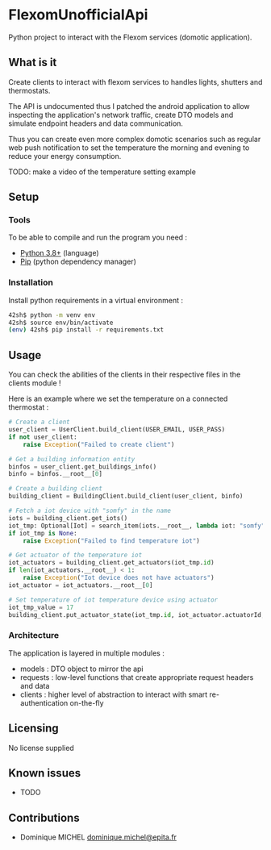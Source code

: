 # FlexomUnofficialApi

Python project to interact with the Flexom services (domotic application). 

## What is it

Create clients to interact with flexom services to handles lights, shutters and thermostats.

The API is undocumented thus I patched the android application to allow inspecting the application's
network traffic, create DTO models and simulate endpoint headers and data communication.

Thus you can create even more complex domotic scenarios such as regular web push notification to set
the temperature the morning and evening to reduce your energy consumption.

TODO: make a video of the temperature setting example

## Setup

### Tools

To be able to compile and run the program you need :
- [Python 3.8+](https://python.org/) (language)
- [Pip](https://pypi.org/project/pip/) (python dependency manager)

### Installation

Install python requirements in a virtual environment :
```bash
42sh$ python -m venv env
42sh$ source env/bin/activate
(env) 42sh$ pip install -r requirements.txt
```

## Usage

You can check the abilities of the clients in their respective files in the clients module !

Here is an example where we set the temperature on a connected thermostat :

```python
# Create a client
user_client = UserClient.build_client(USER_EMAIL, USER_PASS)
if not user_client:
    raise Exception("Failed to create client")

# Get a building information entity
binfos = user_client.get_buildings_info()
binfo = binfos.__root__[0]

# Create a building client
building_client = BuildingClient.build_client(user_client, binfo)

# Fetch a iot device with "somfy" in the name
iots = building_client.get_iots()
iot_tmp: Optional[Iot] = search_item(iots.__root__, lambda iot: "somfy" in iot.name.lower())
if iot_tmp is None:
    raise Exception("Failed to find temperature iot")

# Get actuator of the temperature iot
iot_actuators = building_client.get_actuators(iot_tmp.id)
if len(iot_actuators.__root__) < 1:
    raise Exception("Iot device does not have actuators")
iot_actuator = iot_actuators.__root__[0]

# Set temperature of iot temperature device using actuator
iot_tmp_value = 17
building_client.put_actuator_state(iot_tmp.id, iot_actuator.actuatorId, iot_tmp_value)
```
### Architecture

The application is layered in multiple modules :
- models : DTO object to mirror the api
- requests : low-level functions that create appropriate request headers and data
- clients : higher level of abstraction to interact with smart re-authentication on-the-fly

## Licensing
No license supplied

## Known issues
- TODO

## Contributions
- Dominique MICHEL <dominique.michel@epita.fr>
